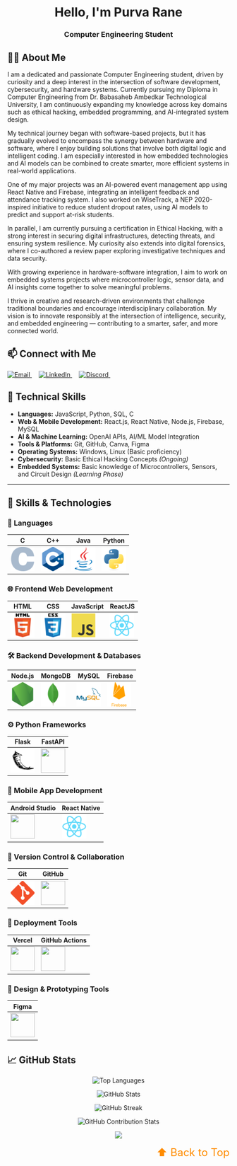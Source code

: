 <h1 align="center">Hello, I'm Purva Rane</h1>
<h3 align="center">Computer Engineering Student</h3>

## 👩‍🚀 About Me
I am a dedicated and passionate Computer Engineering student, driven by curiosity and a deep interest in the intersection of software development, cybersecurity, and hardware systems. Currently pursuing my Diploma in Computer Engineering from Dr. Babasaheb Ambedkar Technological University, I am continuously expanding my knowledge across key domains such as ethical hacking, embedded programming, and AI-integrated system design.

My technical journey began with software-based projects, but it has gradually evolved to encompass the synergy between hardware and software, where I enjoy building solutions that involve both digital logic and intelligent coding. I am especially interested in how embedded technologies and AI models can be combined to create smarter, more efficient systems in real-world applications.

One of my major projects was an AI-powered event management app using React Native and Firebase, integrating an intelligent feedback and attendance tracking system. I also worked on WiseTrack, a NEP 2020-inspired initiative to reduce student dropout rates, using AI models to predict and support at-risk students.

In parallel, I am currently pursuing a certification in Ethical Hacking, with a strong interest in securing digital infrastructures, detecting threats, and ensuring system resilience. My curiosity also extends into digital forensics, where I co-authored a review paper exploring investigative techniques and data security.

With growing experience in hardware-software integration, I aim to work on embedded systems projects where microcontroller logic, sensor data, and AI insights come together to solve meaningful problems.

I thrive in creative and research-driven environments that challenge traditional boundaries and encourage interdisciplinary collaboration. My vision is to innovate responsibly at the intersection of intelligence, security, and embedded engineering — contributing to a smarter, safer, and more connected world.

## 📫 Connect with Me
<p align="left">
  <a href="mailto:purvarane.2623@gmail.com" target="_blank">
    <img src="https://upload.wikimedia.org/wikipedia/commons/4/4e/Gmail_Icon.png" alt="Email" height="50" />
  </a>
  &nbsp;&nbsp;&nbsp;
  <a href="http://www.linkedin.com/in/purva-rane26" target="_blank">
    <img src="https://upload.wikimedia.org/wikipedia/commons/c/ca/LinkedIn_logo_initials.png" alt="LinkedIn" height="50" />
  </a>
  &nbsp;&nbsp;&nbsp;
  <a href="https://discord.com/users/purvarane2608_89296" target="_blank">
    <img src="https://logodownload.org/wp-content/uploads/2017/11/discord-logo-0.png" alt="Discord" height="50" />
  </a>
  &nbsp;&nbsp;&nbsp;

## 🧰 Technical Skills


- **Languages:** JavaScript, Python, SQL, C  
- **Web & Mobile Development:** React.js, React Native, Node.js, Firebase, MySQL  
- **AI & Machine Learning:** OpenAI APIs, AI/ML Model Integration  
- **Tools & Platforms:** Git, GitHub, Canva, Figma  
- **Operating Systems:** Windows, Linux (Basic proficiency)  
- **Cybersecurity:** Basic Ethical Hacking Concepts *(Ongoing)*  
- **Embedded Systems:** Basic knowledge of Microcontrollers, Sensors, and Circuit Design *(Learning Phase)*

---

## 🚀 Skills & Technologies

### 🔹 Languages
| C | C++ | Java | Python |
|---|-----|------|--------|
| <img src="https://raw.githubusercontent.com/devicons/devicon/master/icons/c/c-original.svg" width="55" height="55"/> | <img src="https://raw.githubusercontent.com/devicons/devicon/master/icons/cplusplus/cplusplus-original.svg" width="55" height="55"/> | <img src="https://raw.githubusercontent.com/devicons/devicon/master/icons/java/java-original.svg" width="55" height="55"/> | <img src="https://raw.githubusercontent.com/devicons/devicon/master/icons/python/python-original.svg" width="55" height="55"/> |

### 🌐 Frontend Web Development
| HTML | CSS | JavaScript | ReactJS |
|------|-----|------------|---------|
| <img src="https://raw.githubusercontent.com/devicons/devicon/master/icons/html5/html5-original-wordmark.svg" width="55" height="55"/> | <img src="https://raw.githubusercontent.com/devicons/devicon/master/icons/css3/css3-original-wordmark.svg" width="55" height="55"/> | <img src="https://raw.githubusercontent.com/devicons/devicon/master/icons/javascript/javascript-original.svg" width="55" height="55"/> | <img src="https://raw.githubusercontent.com/devicons/devicon/master/icons/react/react-original.svg" width="55" height="55"/> |

### 🛠️ Backend Development & Databases
| Node.js | MongoDB | MySQL | Firebase |
|---------|---------|-------|----------|
| <img src="https://raw.githubusercontent.com/devicons/devicon/master/icons/nodejs/nodejs-original.svg" width="55" height="55"/> | <img src="https://raw.githubusercontent.com/devicons/devicon/master/icons/mongodb/mongodb-original.svg" width="55" height="55"/> | <img src="https://raw.githubusercontent.com/devicons/devicon/master/icons/mysql/mysql-original-wordmark.svg" width="55" height="55"/> | <img src="https://raw.githubusercontent.com/devicons/devicon/master/icons/firebase/firebase-plain-wordmark.svg" width="55" height="55"/> |

### ⚙️ Python Frameworks
| Flask | FastAPI |
|-------|---------|
| <img src="https://raw.githubusercontent.com/devicons/devicon/master/icons/flask/flask-original.svg" width="55" height="55"/> | <img src="https://cdn.worldvectorlogo.com/logos/fastapi.svg" width="55" height="55"/> |


### 📱 Mobile App Development
| Android Studio | React Native |
|----------------|--------------|
| <img src="https://developer.android.com/static/studio/images/new-studio-logo-1_1920.png" width="55" height="55"/> | <img src="https://raw.githubusercontent.com/devicons/devicon/master/icons/react/react-original.svg" width="55" height="55"/> |

### 🔧 Version Control & Collaboration
| Git | GitHub |
|-----|--------|
| <img src="https://raw.githubusercontent.com/devicons/devicon/master/icons/git/git-original.svg" width="55" height="55"/> | <img src="https://upload.wikimedia.org/wikipedia/commons/9/91/Octicons-mark-github.svg" width="55" height="55"/> |

### 🚀 Deployment Tools
| Vercel | GitHub Actions |
|--------|----------------|
| <img src="https://www.svgrepo.com/show/327408/logo-vercel.svg" width="55" height="55"/> | <img src="https://avatars.githubusercontent.com/u/44036562?s=200&v=4" width="55" height="55"/> |

### 🎨 Design & Prototyping Tools
| Figma |
|-------|
| <img src="https://upload.wikimedia.org/wikipedia/commons/3/33/Figma-logo.svg" width="55" height="55"/> |

## 📈 GitHub Stats

<div align="center">
  <p><img src="https://github-readme-stats.vercel.app/api/top-langs?username=purvarane&show_icons=true&locale=en&layout=compact&theme=dark" alt="Top Languages" /></p>
  <p><img src="https://github-readme-stats.vercel.app/api?username=purvarane&show_icons=true&locale=en&theme=dark" alt="GitHub Stats" /></p>
  <p><img src="https://github-readme-streak-stats.herokuapp.com/?user=purvarane&theme=dark" alt="GitHub Streak" /></p>
  <p><img src="https://github-contributor-stats.vercel.app/api?username=purvarane&theme=dark" alt="GitHub Contribution Stats" /></p>
</div>

<p align="center">
  <img src="https://github-profile-summary-cards.vercel.app/api/cards/profile-details?username=purvarane&theme=github_dark" />
</p>

<p align="right">
  <a href="#top" style="text-decoration: none; font-size: 24px; color: #ff8c00; transition: color 0.3s;">
    ⬆️ Back to Top
  </a>
</p>

